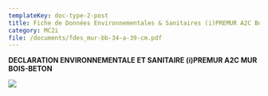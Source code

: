 ```yaml
---
templateKey: doc-type-2-post
title: Fiche de Données Environnementales & Sanitaires (i)PREMUR A2C Bois Béton
category: MC2i
file: /documents/fdes_mur-bb-34-a-39-cm.pdf
---
```

**DECLARATION ENVIRONNEMENTALE ET SANITAIRE (i)PREMUR A2C MUR BOIS-BETON**

![](/documents/mc2i_fdes.jpg)